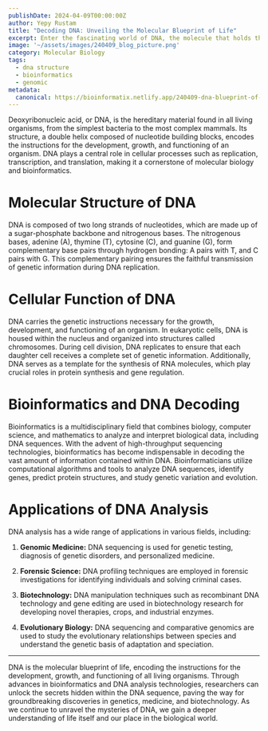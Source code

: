 ```yaml
---
publishDate: 2024-04-09T00:00:00Z
author: Yepy Rustam
title: "Decoding DNA: Unveiling the Molecular Blueprint of Life"
excerpt: Enter the fascinating world of DNA, the molecule that holds the key to life itself. From its elegant double helix structure to its essential role in cellular function, DNA is a marvel of nature. In this comprehensive guide, we unravel the mysteries of DNA, exploring its molecular intricacies, cellular functions, and the pivotal role of bioinformatics in deciphering its wealth of information.  
image: '~/assets/images/240409_blog_picture.png'
category: Molecular Biology
tags:
  - dna structure
  - bioinformatics
  - genomic
metadata:
  canonical: https://bioinformatix.netlify.app/240409-dna-blueprint-of-life
---
```


Deoxyribonucleic acid, or DNA, is the hereditary material found in all living organisms, from the simplest bacteria to the most complex mammals. Its structure, a double helix composed of nucleotide building blocks, encodes the instructions for the development, growth, and functioning of an organism. DNA plays a central role in cellular processes such as replication, transcription, and translation, making it a cornerstone of molecular biology and bioinformatics.

# Molecular Structure of DNA

DNA is composed of two long strands of nucleotides, which are made up of a sugar-phosphate backbone and nitrogenous bases. The nitrogenous bases, adenine (A), thymine (T), cytosine (C), and guanine (G), form complementary base pairs through hydrogen bonding: A pairs with T, and C pairs with G. This complementary pairing ensures the faithful transmission of genetic information during DNA replication.

# Cellular Function of DNA

DNA carries the genetic instructions necessary for the growth, development, and functioning of an organism. In eukaryotic cells, DNA is housed within the nucleus and organized into structures called chromosomes. During cell division, DNA replicates to ensure that each daughter cell receives a complete set of genetic information. Additionally, DNA serves as a template for the synthesis of RNA molecules, which play crucial roles in protein synthesis and gene regulation.

# Bioinformatics and DNA Decoding

Bioinformatics is a multidisciplinary field that combines biology, computer science, and mathematics to analyze and interpret biological data, including DNA sequences. With the advent of high-throughput sequencing technologies, bioinformatics has become indispensable in decoding the vast amount of information contained within DNA. Bioinformaticians utilize computational algorithms and tools to analyze DNA sequences, identify genes, predict protein structures, and study genetic variation and evolution.

# Applications of DNA Analysis

DNA analysis has a wide range of applications in various fields, including:

1. **Genomic Medicine:** DNA sequencing is used for genetic testing, diagnosis of genetic disorders, and personalized medicine.

2. **Forensic Science:** DNA profiling techniques are employed in forensic investigations for identifying individuals and solving criminal cases.

3. **Biotechnology:** DNA manipulation techniques such as recombinant DNA technology and gene editing are used in biotechnology research for developing novel therapies, crops, and industrial enzymes.

4. **Evolutionary Biology:** DNA sequencing and comparative genomics are used to study the evolutionary relationships between species and understand the genetic basis of adaptation and speciation.

***

DNA is the molecular blueprint of life, encoding the instructions for the development, growth, and functioning of all living organisms. Through advances in bioinformatics and DNA analysis technologies, researchers can unlock the secrets hidden within the DNA sequence, paving the way for groundbreaking discoveries in genetics, medicine, and biotechnology. As we continue to unravel the mysteries of DNA, we gain a deeper understanding of life itself and our place in the biological world.
